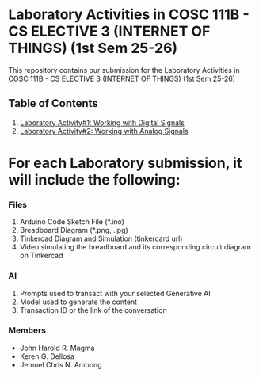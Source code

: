 # Laboratory Activities in COSC 111B - CS ELECTIVE 3 (INTERNET OF THINGS) (1st Sem 25-26)

This repository contains our submission for the Laboratory Activities in COSC 111B - CS ELECTIVE 3 (INTERNET OF THINGS) (1st Sem 25-26)

## Table of Contents
1. [Laboratory Activity#1: Working with Digital Signals](https://github.com/Hexizen/arduino_lab/tree/main/Laboratory%20Activity%231)
2. [Laboratory Activity#2: Working with Analog Signals](https://github.com/Hexizen/arduino_lab/tree/main/Laboratory%20Activity%232)

## <h1> For each Laboratory submission, it will include the following: </h1>

### Files

1. Arduino Code Sketch File (*.ino)
2. Breadboard Diagram (*.png, .jpg)
3. Tinkercad Diagram and Simulation (tinkercard url)
4. Video simulating the breadboard and its corresponding circuit diagram on Tinkercad

### AI
1. Prompts used to transact with your selected Generative AI
2. Model used to generate the content
3. Transaction ID or the link of the conversation

### Members
- John Harold R. Magma
- Keren G. Dellosa
- Jemuel Chris N. Ambong

